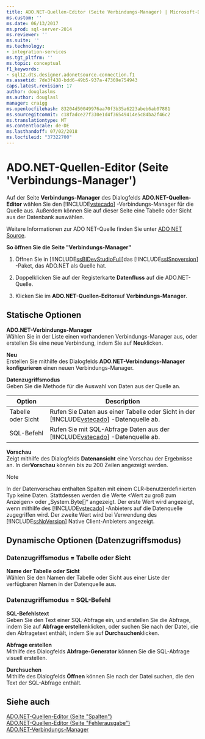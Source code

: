 ```yaml
---
title: ADO.NET-Quellen-Editor (Seite Verbindungs-Manager) | Microsoft-Dokumentation
ms.custom: ''
ms.date: 06/13/2017
ms.prod: sql-server-2014
ms.reviewer: ''
ms.suite: ''
ms.technology:
- integration-services
ms.tgt_pltfrm: ''
ms.topic: conceptual
f1_keywords:
- sql12.dts.designer.adonetsource.connection.f1
ms.assetid: 7de3f438-bdd6-49b5-937a-47369e754943
caps.latest.revision: 17
author: douglaslms
ms.author: douglasl
manager: craigg
ms.openlocfilehash: 83204d50049976aa70f3b35a6223abeb6ab07881
ms.sourcegitcommit: c18fadce27f330e1d4f36549414e5c84ba2f46c2
ms.translationtype: MT
ms.contentlocale: de-DE
ms.lasthandoff: 07/02/2018
ms.locfileid: "37322700"
---
```

# <a name="ado-net-source-editor-connection-manager-page"></a>ADO.NET-Quellen-Editor (Seite 'Verbindungs-Manager')
  Auf der Seite **Verbindungs-Manager** des Dialogfelds **ADO.NET-Quellen-Editor** wählen Sie den [!INCLUDE[vstecado](../includes/vstecado-md.md)] -Verbindungs-Manager für die Quelle aus. Außerdem können Sie auf dieser Seite eine Tabelle oder Sicht aus der Datenbank auswählen.  
  
 Weitere Informationen zur ADO NET-Quelle finden Sie unter [ADO NET Source](data-flow/ado-net-source.md).  
  
 **So öffnen Sie die Seite "Verbindungs-Manager"**  
  
1.  Öffnen Sie in [!INCLUDE[ssBIDevStudioFull](../includes/ssbidevstudiofull-md.md)]das [!INCLUDE[ssISnoversion](../includes/ssisnoversion-md.md)] -Paket, das ADO.NET als Quelle hat.  
  
2.  Doppelklicken Sie auf der Registerkarte **Datenfluss** auf die ADO.NET-Quelle.  
  
3.  Klicken Sie im **ADO.NET-Quellen-Editor**auf **Verbindungs-Manager**.  
  
## <a name="static-options"></a>Statische Optionen  
 **ADO.NET-Verbindungs-Manager**  
 Wählen Sie in der Liste einen vorhandenen Verbindungs-Manager aus, oder erstellen Sie eine neue Verbindung, indem Sie auf **Neu**klicken.  
  
 **Neu**  
 Erstellen Sie mithilfe des Dialogfelds **ADO.NET-Verbindungs-Manager konfigurieren** einen neuen Verbindungs-Manager.  
  
 **Datenzugriffsmodus**  
 Geben Sie die Methode für die Auswahl von Daten aus der Quelle an.  
  
|Option|Description|  
|------------|-----------------|  
|Tabelle oder Sicht|Rufen Sie Daten aus einer Tabelle oder Sicht in der [!INCLUDE[vstecado](../includes/vstecado-md.md)] -Datenquelle ab.|  
|SQL-Befehl|Rufen Sie mit SQL-Abfrage Daten aus der [!INCLUDE[vstecado](../includes/vstecado-md.md)] -Datenquelle ab.|  
  
 **Vorschau**  
 Zeigt mithilfe des Dialogfelds **Datenansicht** eine Vorschau der Ergebnisse an. In der**Vorschau** können bis zu 200 Zeilen angezeigt werden.  
  
> [!NOTE]  
>  In der Datenvorschau enthalten Spalten mit einem CLR-benutzerdefinierten Typ keine Daten. Stattdessen werden die Werte \<Wert zu groß zum Anzeigen> oder „System.Byte[]“ angezeigt. Der erste Wert wird angezeigt, wenn mithilfe des [!INCLUDE[vstecado](../includes/vstecado-md.md)] -Anbieters auf die Datenquelle zugegriffen wird. Der zweite Wert wird bei Verwendung des [!INCLUDE[ssNoVersion](../includes/ssnoversion-md.md)] Native Client-Anbieters angezeigt.  
  
## <a name="data-access-mode-dynamic-options"></a>Dynamische Optionen (Datenzugriffsmodus)  
  
### <a name="data-access-mode--table-or-view"></a>Datenzugriffsmodus = Tabelle oder Sicht  
 **Name der Tabelle oder Sicht**  
 Wählen Sie den Namen der Tabelle oder Sicht aus einer Liste der verfügbaren Namen in der Datenquelle aus.  
  
### <a name="data-access-mode--sql-command"></a>Datenzugriffsmodus = SQL-Befehl  
 **SQL-Befehlstext**  
 Geben Sie den Text einer SQL-Abfrage ein, und erstellen Sie die Abfrage, indem Sie auf **Abfrage erstellen**klicken, oder suchen Sie nach der Datei, die den Abfragetext enthält, indem Sie auf **Durchsuchen**klicken.  
  
 **Abfrage erstellen**  
 Mithilfe des Dialogfelds **Abfrage-Generator** können Sie die SQL-Abfrage visuell erstellen.  
  
 **Durchsuchen**  
 Mithilfe des Dialogfelds **Öffnen** können Sie nach der Datei suchen, die den Text der SQL-Abfrage enthält.  
  
## <a name="see-also"></a>Siehe auch  
 [ADO.NET-Quellen-Editor &#40;Seite "Spalten"&#41;](../../2014/integration-services/ado-net-source-editor-columns-page.md)   
 [ADO.NET-Quellen-Editor &#40;Seite "Fehlerausgabe"&#41;](../../2014/integration-services/ado-net-source-editor-error-output-page.md)   
 [ADO.NET-Verbindungs-Manager](connection-manager/ado-net-connection-manager.md)  
  
  
